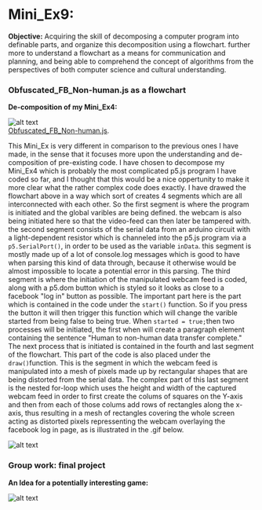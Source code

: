 # Mini_Ex9:

**Objective:**
Acquiring the skill of decomposing a computer program into definable parts, and organize this decomposition using a flowchart. further more to understand a flowchart as a means for communication and planning, and being able to comprehend the concept of algorithms from the perspectives of both computer science and cultural understanding. 

### Obfuscated_FB_Non-human.js as a flowchart
**De-composition of my Mini_Ex4:**

![alt text](https://github.com/L4COUR/Aesthetic_Programming_Mini_Ex-s/blob/master/Mini_Ex9/Mini_ex09%20(3).png "mini_ex9_flowchart")
</br>
[Obfuscated_FB_Non-human.js](https://github.com/L4COUR/Aesthetic_Programming_Mini_Ex-s/tree/master/Mini_Ex4).

This Mini_Ex is very different in comparison to the previous ones I have made, in the sense that it focuses more upon the understanding and de-composition of pre-existing code. I have chosen to decompose my Mini_Ex4 which is probably the most complicated p5.js program I have coded so far, and I thought that this would be a nice oppertunity to make it more clear what the rather complex code does exactly. I have drawed the flowchart above in a way which sort of creates 4 segments which are all interconnected with each other. So the first segment is where the program is initiated and the global varibles are being defined. the webcam is also being initiated here so that the video-feed can then later be tampered with. the second segment consists of the serial data from an arduino circuit with a light-dependent resistor which is channeled into the p5.js program via a ```p5.SerialPort()```, in order to be used as the variable ```inData```. this segment is mostly made up of a lot of console.log messages which is good to have when parsing this kind of data through, because it otherwise would be almost impossible to locate a potential error in this parsing. The third segment is where the initiation of the manipulated webcam feed is coded, along with a p5.dom button which is styled so it looks as close to a facebook "log in" button as possible. The important part here is the part which is contained in the code under the ```start()``` function. So if you press the button it will then trigger this function which will change the varible started from being false to being true. When ```started = true;```then two processes will be initiated, the first when will create a paragraph element containing the sentence "Human to non-human data transfer complete." The next process that is initiated is contained in the fourth and last segment of the flowchart. This part of the code is also placed under the ```draw()```function. This is the segment in which the webcam feed is manipulated into a mesh of pixels made up by rectangular shapes that are being distorted from the serial data. The complex part of this last segment is the nested for-loop which uses the height and width of the captured webcam feed in order to first create the colums of squares on the Y-axis and then from each of those colums add rows of rectangles along the x-axis, thus resulting in a mesh of rectangles covering the whole screen acting as distorted pixels repressenting the webcam overlaying the facebook log in page, as is illustrated in the .gif below.

![alt text](https://github.com/L4COUR/Aesthetic_Programming_Mini_Ex-s/blob/master/Mini_Ex4/La-Cour---Obfuscated_FB_Non-human.gif "mini_ex9_flowchart")

### Group work: final project
**An Idea for a potentially interesting game:**

![alt text](https://github.com/L4COUR/Aesthetic_Programming_Mini_Ex-s/blob/master/Mini_Ex9/Flowchart_of_PacMan.jpg "mini_ex9_flowchart")
